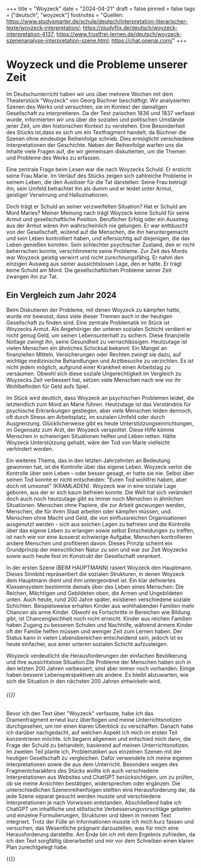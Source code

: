 +++
title = "Woyzeck"
date = "2024-04-21"
draft = false
pinned = false
tags = ["deutsch", "woyzeck"]
footnotes = "Quellen: https://www.studysmarter.de/schule/deutsch/interpretation-literarischer-texte/woyzeck-interpretation/; https://studyflix.de/deutsch/woyzeck-interpretation-4137; https://www.frustfrei-lernen.de/deutsch/woyzeck-szenenanalyse-interpretation-szene.html; https://chat.openai.com/"
+++
# Woyzeck und die Probleme unserer Zeit

Im Deutschunterricht haben wir uns über mehrere Wochen mit dem Theaterstück "Woyzeck" von Georg Büchner beschäftigt. Wir analysierten Szenen des Werks und versuchten, sie im Kontext der damaligen Gesellschaft zu interpretieren. Da der Text zwischen 1836 und 1837 verfasst wurde, informierten wir uns über die sozialen und politischen Umstände jener Zeit, um den historischen Kontext zu verstehen. Eine Besonderheit des Stücks ist,dass es sich um ein Textfragment handelt, da Büchner die Szenen ohne eindeutige Reihenfolge schrieb. Dies ermöglicht verschiedene Interpretationen der Geschichte. Neben der Reihenfolge warfen uns die Inhalte viele Fragen auf, die wir gemeinsam diskutierten, um die Themen und Probleme des Werks zu erfassen.

Eine zentrale Frage beim Lesen war die nach Woyzecks Schuld. Er ersticht seine Frau Marie. Im Verlauf des Stücks zeigen sich zahlreiche Probleme in seinem Leben, die den Auslöser für die Tat darstellen: Seine Frau betrügt ihn, sein Umfeld betrachtet ihn als dumm und er leidet unter Armut, geistiger Verwirrung und Halluzinationen.

Doch trägt er Schuld an seiner verzweifelten Situation? Hat er Schuld am Mord Maries? Meiner Meinung nach trägt Woyzeck keine Schuld für seine Armut und gesellschaftliche Position. Beruflicher Erfolg oder ein Ausstieg aus der Armut wären ihm wahrscheinlich nie gelungen. Er war enttäuscht von der Gesellschaft, wütend auf die Menschen, die ihn heruntergemacht und sein Leben kontrolliert haben, und eifersüchtig auf diejenigen, die das Leben genießen konnten. Sein schlechter psychischer Zustand, den er nicht beherrschen konnte, verschlimmerte seine Probleme. Zur Zeit des Mords war Woyzeck geistig verwirrt und nicht zurechnungsfähig. Er nahm den einzigen Ausweg aus seiner aussichtslosen Lage, den er hatte. Er trägt keine Schuld am Mord. Die gesellschaftlichen Probleme seiner Zeit zwangen ihn zur Tat.

## Ein Vergleich zum Jahr 2024

Beim Diskutieren der Probleme, mit denen Woyzeck zu kämpfen hatte, wurde mir bewusst, dass viele dieser Themen auch in der heutigen Gesellschaft zu finden sind. Eine zentrale Problematik im Stück ist Woyzecks Armut. Als Angehöriger der unteren sozialen Schicht verdient er nicht genug Geld, um seinen Lebensunterhalt zu sichern. Diese finanzielle Notlage zwingt ihn, seine Gesundheit zu vernachlässigen. Heutzutage ist vielen Menschen ein ähnliches Schicksal bekannt: Ein Mangel an finanziellen Mitteln, Versicherungen oder Rechten zwingt sie dazu, auf wichtige medizinische Behandlungen und Arztbesuche zu verzichten. Es ist nicht jedem möglich, aufgrund einer Krankheit einen Arbeitstag zu versäumen. Obwohl sich diese soziale Ungerechtigkeit im Vergleich zu Woyzecks Zeit verbessert hat, setzen viele Menschen nach wie vor ihr Wohlbefinden für Geld aufs Spiel.

Im Stück wird deutlich, dass Woyzeck an psychischen Problemen leidet, die letztendlich zum Mord an Marie führen. Heutzutage ist das Verständnis für psychische Erkrankungen gestiegen, aber viele Menschen leiden dennoch, oft durch Stress am Arbeitsplatz, im sozialen Umfeld oder durch Ausgrenzung. Glücklicherweise gibt es heute Unterstützungseinrichtungen, im Gegensatz zum Arzt, der Woyzeck verspottet. Diese Hilfe könnte Menschen in schwierigen Situationen helfen und Leben retten. Hätte Woyzeck Unterstützung gehabt, wäre der Tod von Marie vielleicht verhindert worden.

Ein weiteres Thema, das in den letzten Jahrzehnten an Bedeutung gewonnen hat, ist die Kontrolle über das eigene Leben. Woyzeck verlor die Kontrolle über sein Leben – oder besser gesagt, er hatte sie nie. Selbst über seinen Tod konnte er nicht entscheiden: "Euren Tod wohlfrei haben, aber doch nit umsonst" (KRAMLADEN). Woyzeck war in eine soziale Lage geboren, aus der er sich kaum befreien konnte. Die Welt hat sich verändert doch auch noch heutzutage gibt es immer noch Menschen in ähnlichen Situationen. Menschen ohne Papiere, die zur Arbeit gezwungen werden, Menschen, die für ihren Staat arbeiten oder kämpfen müssen, und Menschen ohne Macht und Geld, die von einflussreichen Organisationen ausgenutzt werden - sich aus solchen Lagen zu befreien und die Kontrolle über das eigene Leben zu erlangen sowie selbst Entscheidungen zu treffen, ist nach wie vor eine äusserst schwierige Aufgabe. Menschen kontrollieren andere Menschen und profitieren davon. Dieses Prinzip scheint ein Grundprinzip der menschlichen Natur zu sein und war zur Zeit Woyzecks sowie auch heute fest im Konstrukt der Gesellschaft verankert.

In der ersten Szene (BEIM HAUPTMANN) rasiert Woyzeck den Hauptmann. Dieses Sinnbild repräsentiert die sozialen Strukturen, in denen Woyzeck dem Hauptmann dient und ihm untergeordnet ist. Ein klar definiertes Klassensystem bestimmte damals über das Leben eines Menschen: Die Reichen, Mächtigen und Gebildeten oben, die Armen und Ungebildeten unten. Auch heute, rund 200 Jahre später, existieren verschiedene soziale Schichten. Beispielsweise erhalten Kinder aus wohlhabenden Familien mehr Chancen als arme Kinder. Obwohl es Fortschritte in Bereichen wie Bildung gibt, ist Chancengleichheit noch nicht erreicht. Kinder aus reichen Familien haben Zugang zu besseren Schulen und Nachhilfe, während ärmere Kinder oft der Familie helfen müssen und weniger Zeit zum Lernen haben. Der Status kann in vielen Lebensbereichen entscheidend sein, jedoch ist es heute einfacher, aus einer unteren sozialen Schicht aufzusteigen.

Woyzeck verdeutlicht die Herausforderungen der einfachen Bevölkerung und ihre aussichtslose Situation.Die Probleme der Menschen haben sich in den letzten 200 Jahren verbessert, sind aber immer noch vorhanden. Einige haben bessere Lebensperspektiven als andere. Es bleibt abzuwarten, wie sich die Situation in den nächsten 200 Jahren entwickeln wird.

###### {{<box title="Über das Schreiben">}}

Bevor ich den Text über "Woyzeck" verfasste, habe ich das Dramenfragment erneut kurz überflogen und meine Unterrichtsnotizen durchgesehen, um mir einen klaren Überblick zu verschaffen. Danach habe ich darüber nachgedacht, auf welchen Aspekt ich mich im ersten Teil konzentrieren möchte. Ich begann allgemein und entschied mich dann, die Frage der Schuld zu behandeln, basierend auf meinen Unterrichtsnotizen. Im zweiten Teil plante ich, Problematiken aus einzelnen Szenen mit der heutigen Gesellschaft zu vergleichen. Dafür verwendete ich meine eigenen Interpretationen sowie die aus dem Unterricht. Besonders wegen des Fragmentcharakters des Stücks wollte ich auch verschiedene Interpretationen aus Websites und ChatGPT berücksichtigen, um zu prüfen, ob sie meine Ansichten bestätigen, widersprechen oder ergänzen. Die unterschiedlichen Szenenreihenfolgen stellten eine Herausforderung dar, da jede Szene separat gesucht werden musste und verschiedene Interpretationen je nach Vorwissen entstanden. Abschließend habe ich ChatGPT um inhaltliche und stilistische Verbesserungsvorschläge gebeten und einzelne Formulierungen, Strukturen und Ideen in meinen Text integriert. Trotz der Fülle an Informationen musste ich mich kurz fassen und versuchen, das Wesentliche prägnant darzustellen, was für mich eine Herausforderung darstellte. Am Ende bin ich mit dem Ergebnis zufrieden, da ich den Text sorgfältig überarbeitet und mir vor dem Schreiben einen klaren Plan zurechtgelegt habe.

{{</box>}}